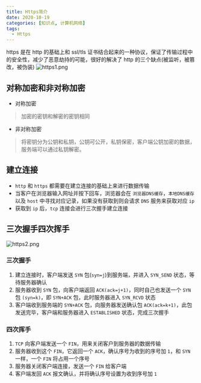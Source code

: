 ```yaml
---
title: Https简介
date: 2020-10-19
categories: [知识点, 计算机网络]
tags:
  - Https
---
```


https 是在 http 的基础上和 ssl/tls 证书结合起来的一种协议，保证了传输过程中的安全性，减少了恶意劫持的可能，很好的解决了 http 的三个缺点(被监听，被篡改，被伪装)
![https1.png](https://cdn.nlark.com/yuque/0/2020/png/732231/1608703700828-253dff98-95a7-425f-b35f-c1a4c3e7b53f.png#align=left&display=inline&height=430&margin=%5Bobject%20Object%5D&name=https1.png&originHeight=430&originWidth=643&size=176587&status=done&style=none&width=643)

## 对称加密和非对称加密

- 对称加密

> 加密的密钥和解密的密钥相同

- 非对称加密

> 将密钥分为公钥和私钥，公钥可公开，私钥保密，客户端公钥加密的数据，服务端可以通过私钥解密。

## 建立连接

- `http` 和 `https` 都需要在建立连接的基础上来进行数据传输
- 当客户在浏览器输入网址并按下回车，浏览器会在 `浏览器DNS缓存`，`本地DNS缓存` 以及 `host` 中寻找对应记录，如果没有获取到则会请求 `DNS` 服务来获取对应 `ip`
- 获取到 `ip` 后，`tcp` 连接会进行三次握手建立连接

## 三次握手四次挥手

![https2.png](https://cdn.nlark.com/yuque/0/2020/png/732231/1608703708786-c272a04f-2a68-45be-8a06-f8d5841f72aa.png#align=left&display=inline&height=497&margin=%5Bobject%20Object%5D&name=https2.png&originHeight=497&originWidth=500&size=35314&status=done&style=none&width=500)

### 三次握手

1. 建立连接时，客户端发送 `SYN` 包(`syn=j`)到服务端，并进入 `SYN_SEND` 状态，等待服务器确认
2. 服务器收到 `SYN` 包，向客户端返回 `ACK(ack=j+1)`，同时自己也发送一个 `SYN` 包 `(syn=k)`，即 `SYN+ACK` 包，此时服务器进入 `SYN_RCVD` 状态
3. 客户端收到服务端的 `SYN+ACK` 包，向服务器发送确认包 `ACK(ack=k+1)`，此包发送完毕，客户端和服务器进入 `ESTABLISHED` 状态，完成三次握手

### 四次挥手

1. `TCP` 向客户端发送一个 `FIN`，用来关闭客户到服务器的数据传输
2. 服务器收到这个 `FIN`，它返回一个 `ACK`，确认序号为收到的序号加 `1`，和 `SYN` 一样，一个 `FIN` 将占用一个序号
3. 服务器关闭客户端连接，发送一个 `FIN` 给客户端
4. 客户端发回 `ACK` 报文确认，并将确认序号设置为收到序号加 `1`
